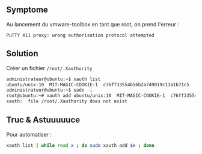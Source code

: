 ## Symptome
Au lancement du vmware-toolbox en tant que root, on prend l'erreur :

~~~
PuTTY X11 proxy: wrong authorisation protocol attempted
~~~

## Solution
Créer un fichier `/root/.Xauthority`

``` sh
administrateur@ubuntu:~$ xauth list
ubuntu/unix:10  MIT-MAGIC-COOKIE-1  c76ff33554b56b2a749019c13a1b71c5
administrateur@ubuntu:~$ sudo -i
root@ubuntu:~# xauth add ubuntu/unix:10  MIT-MAGIC-COOKIE-1  c76ff33554b56b2a749019c13a1b71c5
xauth:  file /root/.Xauthority does not exist
```

## Truc & Astuuuuuce
Pour automatiser :

``` sh
xauth list | while read x ; do sudo xauth add $x ; done
```

<!-- --- tags: linux, security -->